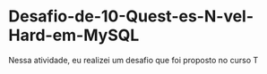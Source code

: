 # Desafio-de-10-Quest-es-N-vel-Hard-em-MySQL

Nessa atividade, eu realizei um desafio que foi proposto no curso T
